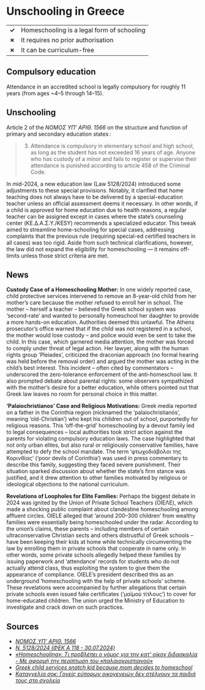 # Unschooling in Greece

|       |                                            |
| ----- | ------------------------------------------ |
| **✓** | Homeschooling is a legal form of schooling |
| **✗** | It requires no prior authorisation         |
| **✗** | It can be curriculum-free                  |

## Compulsory education

Attendance in an accredited school is legally compulsory for roughly 11 years
(from ages ~4–5 through 14–15).

## Unschooling

Article 2 of the _ΝΟΜΟΣ ΥΠ’ ΑΡΙΘ. 1566_ on the structure and function of primary and secondary education states :

> 3. Attendance is compulsory in elementary school and high school, as long as the student has not exceeded 16 years of age.
>    Anyone who has custody of a minor and fails to register or supervise their attendance is punished according to article 458 of the Criminal Code.

In mid-2024, a new education law (Law 5128/2024) introduced some adjustments to
these special provisions. Notably, it clarified that home teaching does not
always have to be delivered by a special-education teacher unless an official
assessment deems it necessary.
In other words, if a child is approved for home education due to health reasons, a regular teacher can be assigned except in cases where the state’s counseling center (ΚΕ.Δ.Α.Σ.Υ./KESY) recommends a specialized educator.
This tweak aimed to streamline home-schooling for special cases, addressing complaints that the previous rule
(requiring special-ed certified teachers in all cases) was too rigid.
Aside from such technical clarifications, however, the law did not expand the eligibility for homeschooling
— it remains off-limits unless those strict criteria are met.

## News

**Custody Case of a Homeschooling Mother:** In one widely reported case, child protective services intervened to remove an
8-year-old child from her mother’s care because the mother refused to enroll her
in school.
The mother – herself a teacher – believed the Greek school system was ‘second-rate’ and wanted to personally homeschool
her daughter to provide a more hands-on education.
Authorities deemed this unlawful.
The Athens prosecutor’s office warned that if the child was not registered in a school,
the mother would lose custody – and police would even be sent to take the child.
In this case, which garnered media attention, the mother was forced to comply under threat of legal action.
Her lawyer, along with the human rights group ‘Pleiades’, criticized the draconian approach
(no formal hearing was held before the removal order) and argued the mother was acting in the child’s best interest.
This incident – often cited by commentators – underscored the zero-tolerance enforcement of the anti-homeschool law.
It also prompted debate about parental rights: some observers sympathized with the mother’s desire for a better education, while others pointed out that Greek law leaves no room for personal choice in this matter.

**‘Palaiochristianos’ Case and Religious Motivations:** Greek media reported on a father in the Corinthia region (nicknamed the ‘palaiochristianós’, meaning ‘old-Christian’) who kept his children out of school, purportedly for religious reasons.
This ‘off-the-grid’ homeschooling by a devout family led to legal consequences – local authorities took strict action against the parents for violating compulsory education laws. The case highlighted that not only urban elites, but also rural or religiously conservative families, have attempted to defy the school mandate. The term ‘φτωχοδιάβολοι της Κορινθίας’ (‘poor devils of Corinthia’) was used in press commentary to describe this family, suggesting they faced severe punishment.
Their situation sparked discussion about whether the state’s firm stance was justified, and it drew attention to other families motivated by religious or ideological objections to the national curriculum.

**Revelations of Loopholes for Elite Families:** Perhaps the biggest debate in 2024 was ignited by the Union of Private School Teachers (ΟΙΕΛΕ), which made a shocking public complaint about clandestine homeschooling among affluent circles.
OIELE alleged that ‘around 200–300 children’ from wealthy families were essentially being homeschooled under the radar.
According to the union’s claims, these parents – including members of certain ultraconservative Christian sects and others distrustful of Greek schools – have been keeping their kids at home while technically circumventing the law by enrolling them in private schools that cooperate in name only.
In other words, some private schools allegedly helped these families by issuing paperwork and ‘attendance’ records for students who do not actually attend class, thus exploiting the system to give them the appearance of compliance.
OIELE’s president described this as an underground ‘homeschooling with the help of private schools’ scheme.
These revelations were accompanied by further allegations that certain private schools even issued fake certificates (‘μαϊμού τίτλους’) to cover for home-educated children.
The union urged the Ministry of Education to investigate and crack down on such practices.

## Sources

- [_ΝΟΜΟΣ ΥΠ’ ΑΡΙΘ. 1566_](http://www.pi-schools.gr/preschool_education/nomothesia/1566_85.pdf)
- [_Ν. 5128/2024 (ΦΕΚ A 118 - 30.07.2024)_](https://www.forin.gr/laws/law/4360/n-5128-2024#!/?article=64571)
- [_«Ηomeschooling»: Τι προβλέπει ο νόμος για την κατ' οίκον διδασκαλία - Με αφορμή την περίπτωση του «παλαιοχριστιανού»_](https://www.alfavita.gr/ekpaideysi/440350_iomeschooling-ti-problepei-o-nomos-gia-tin-kat-oikon-didaskalia-me-aformi-tin#:~:text=%CE%B5%CF%80%CE%B9%CF%84%CF%81%CE%AD%CF%80%CE%B5%CF%84%CE%B1%CE%B9%20%CE%9C%CE%9F%CE%9D%CE%9F%20%CE%B5%CF%86%CF%8C%CF%83%CE%BF%CE%BD%C2%A0%CF%85%CF%80%CE%AC%CF%81%CF%87%CE%BF%CF%85%CE%BD%20%CF%80%CE%BF%CE%BB%CF%8D%20%CF%83%CF%85%CE%B3%CE%BA%CE%B5%CE%BA%CF%81%CE%B9%CE%BC%CE%AD%CE%BD%CE%BF%CE%B9,4823%2F2021%20%28%CE%91%CE%84%20136)
- [_Greek child services snatch kid because mom decides to homeschool_](https://en.protothema.gr/2015/10/13/greek-child-services-snatch-kid-because-mom-decides-to-homeschool/)
- [_Καταγγελία σοκ: Γονείς εύπορων οικογενειών δεν στέλνουν τα παιδιά τους στο σχολείο_](https://www.alfavita.gr/ekpaideysi/440308_kataggelia-sok-goneis-eyporon-oikogeneion-den-stelnoyn-ta-paidia-toys-sto-sholeio#:~:text=%CF%84%CE%B7%CE%BD%20%CE%B1%CE%B4%CE%B9%CE%B1%CF%86%CE%BF%CF%81%CE%AF%CE%B1%20%CF%84%CF%89%CE%BD%20%CF%85%CF%80%CE%B7%CF%81%CE%B5%CF%83%CE%B9%CF%8E%CE%BD%20%CF%84%CE%BF%CF%85,%CF%84%CF%89%CE%BD%20%CE%91%CE%B8%CE%B7%CE%BD%CF%8E%CE%BD%20%CE%BA%CE%B1%CE%B9%20%CF%84%CE%B7%CF%82%20%CE%98%CE%B5%CF%83%CF%83%CE%B1%CE%BB%CE%BF%CE%BD%CE%AF%CE%BA%CE%B7%CF%82%E2%80%A6)
